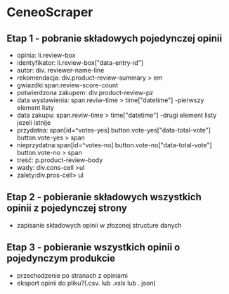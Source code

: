 # CeneoScraper
## Etap 1 - pobranie składowych pojedynczej opinii
- opinia: li.review-box
- identyfikator: li.review-box["data-entry-id"]
- autor: div. reviewer-name-line
- rekomendacja: div.product-review-summary > em
- gwiazdki:span.review-score-count
- potwierdzona zakupem: div.product-review-pz
- data wystawienia: span.reviw-time > time["datetime"] -pierwszy element listy 
- data zakupu: span.reviw-time > time["datetime"] -drugi element listy jezeli istnije 
- przydatna: span[id=^votes-yes]
             button.vote-yes["data-total-vote"]
             button.vote-yes > span
- nieprzydatna:span[id=^votes-no]
             button.vote-no["data-total-vote"]
             button.vote-no > span
- treść: p.product-review-body
- wady: div.cons-cell >ul
- zalety:div.pros-cell> ul
## Etap 2 - pobieranie składowych wszystkich opinii z pojedynczej strony 
- zapisanie składowych opinii w złozonej structure danych
## Etap 3 - pobieranie wszystkich opinii o pojedynczym produkcie
- przechodzenie po stranach z opiniami
- eksport opinii do pliku?(.csv. lub .xslx lub . json)  